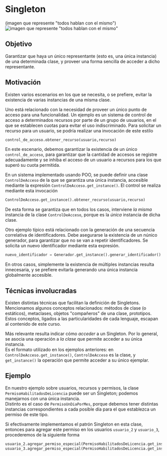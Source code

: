 # Singleton

(imagen que represente "todos hablan con el mismo")  
![imagen que represente "todos hablan con el mismo"](https://refactoring.guru/images/patterns/content/singleton/singleton.png) 

## Objetivo
Garantizar que haya un único representante (esto es, una única instancia) de una determinada clase, y proveer una forma sencilla de acceder a dicho representante.


## Motivación
Existen varios escenarios en los que se necesita, o se prefiere, evitar la existencia de varias instancias de una misma clase. 

Uno está relacionado con la necesidad de proveer un único punto de acceso para una funcionalidad. 
Un ejemplo es un sistema de control de acceso a determinados recursos por parte de un grupo de usuarios, en el que se establecen cuotas para evitar el uso indiscriminado.
Para solicitar un recurso para un usuario, se podría realizar una invocación de este estilo
``` python
control_de_acceso.obtener_recurso(usuario,recurso)
```
En este escenario, debemos garantizar la existencia de un único `control_de_acceso`, para garantizar que la cantidad de accesos se registre adecuadamente y se inhiba el acceso de un usuario a recursos para los que superó su cuota permitida.

En un sistema implementado usando POO, se puede definir una clase `ControlDeAcceso` de la que se garantiza una única instancia, accesible mediante la expresión `ControlDeAcceso.get_instance()`. El control se realiza mediante esta invocación
``` python
ControlDeAcceso.get_instance().obtener_recurso(usuario,recurso)
```
De esta forma se garantiza que en todos los casos, interviene _la misma_ instancia de la clase `ControlDeAcceso`, porque es la _única_ instancia de dicha clase.

Otro ejemplo típico está relacionado con la generación de una secuencia correlativa de identificadores. Debe asegurarse la existencia de un núnico generador, para garantizar que no se van a repetir identificadores. Se solicita un nuevo identificador mediante esta expresión.
``` python
nuevo_identificador = Generador.get_instance().generar_identificador()
```

En otros casos, simplemente la existencia de múltiples instancias resulta innecesaria, y se prefiere evitarla generando una única instancia globalmente accesible.  


## Técnicas involucradas
Existen distintas técnicas que facilitan la definición de Singletons.  
Mencionamos algunos conceptos relacionados: métodos de clase (o estáticos), metaclases, objetos "compañeros" de una clase, prototipos.  
Estos conceptos, ligados a las particularidades de cada lenguaje, escapan al contenido de este curso.

Más relevante resulta indicar cómo _acceder_ a un Singleton. Por lo general, se asocia una operación a _la clase_  que permite acceder a su única instancia.  
Es el formato utilizado en los ejemplos anteriores: en `ControlDeAcceso.get_instance()`, `ControlDeAcceso` es la clase, y `get_instance()` la operación que permite acceder a su único ejemplar.


## Ejemplo
En nuestro ejemplo sobre usuarios, recursos y permisos, la clase `PermisoHabilitadosDeLicencia` puede ser un Singleton; podemos manejarnos con una única instancia.  
Distinto es el caso de `PermisoUnDiaPorMes`, porque debemos tener distintas instancias correspondientes a cada posible día para el que establezca un permiso de este tipo.

Si efectivamente implementamos el patrón Singleton en esta clase, entonces para agregar este permiso en los usuarios `usuario_2` y `usuario_3`, procederemos de la siguiente forma
``` python
usuario_2.agregar_permiso_especial(PermisoHabilitadosDeLicencia.get_instance())
usuario_3.agregar_permiso_especial(PermisoHabilitadosDeLicencia.get_instance())
```


